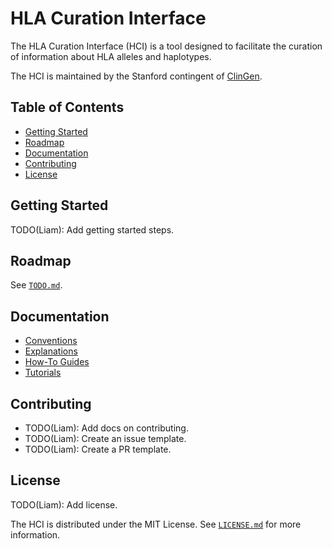 # HLA Curation Interface

The HLA Curation Interface (HCI) is a tool designed to facilitate the curation of 
information about HLA alleles and haplotypes.

The HCI is maintained by the Stanford contingent of
[ClinGen](https://clinicalgenome.org/).

## Table of Contents

- [Getting Started](#getting-started)
- [Roadmap](#roadmap)
- [Documentation](#documentation)
- [Contributing](#contributing)
- [License](#getting-started)

## Getting Started

TODO(Liam): Add getting started steps.

## Roadmap

See [`TODO.md`](./TODO.md).

## Documentation

- [Conventions](./docs/conventions.md)
- [Explanations](./docs/explanations.md)
- [How-To Guides](./docs/howto.md)
- [Tutorials](./docs/tutorials.md)

## Contributing

- TODO(Liam): Add docs on contributing.
- TODO(Liam): Create an issue template.
- TODO(Liam): Create a PR template.

## License

TODO(Liam): Add license.

The HCI is distributed under the MIT License. See [`LICENSE.md`](./LICENSE.md) for more
information.